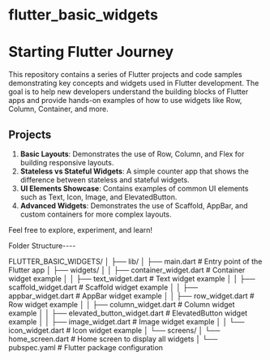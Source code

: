 # flutter_basic_widgets


# Starting Flutter Journey

This repository contains a series of Flutter projects and code samples demonstrating key concepts and widgets used in Flutter development. The goal is to help new developers understand the building blocks of Flutter apps and provide hands-on examples of how to use widgets like Row, Column, Container, and more.

## Projects

1. **Basic Layouts**: Demonstrates the use of Row, Column, and Flex for building responsive layouts.
2. **Stateless vs Stateful Widgets**: A simple counter app that shows the difference between stateless and stateful widgets.
3. **UI Elements Showcase**: Contains examples of common UI elements such as Text, Icon, Image, and ElevatedButton.
4. **Advanced Widgets**: Demonstrates the use of Scaffold, AppBar, and custom containers for more complex layouts.

Feel free to explore, experiment, and learn!

Folder Structure----


FLUTTER_BASIC_WIDGETS/
│
├── lib/
│   ├── main.dart               # Entry point of the Flutter app
│   ├── widgets/
│   │   ├── container_widget.dart  # Container widget example
│   │   ├── text_widget.dart       # Text widget example
│   │   ├── scaffold_widget.dart    # Scaffold widget example
│   │   ├── appbar_widget.dart      # AppBar widget example
│   │   ├── row_widget.dart         # Row widget example
│   │   ├── column_widget.dart      # Column widget example
│   │   ├── elevated_button_widget.dart  # ElevatedButton widget example
│   │   ├── image_widget.dart       # Image widget example
│   │   └── icon_widget.dart        # Icon widget example
│   └── screens/
│       └── home_screen.dart       # Home screen to display all widgets
│
└── pubspec.yaml                  # Flutter package configuration

